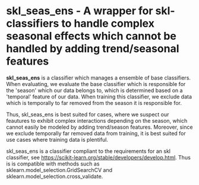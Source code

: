 skl_seas_ens - A wrapper for skl-classifiers to handle 
complex seasonal effects which cannot be handled by adding
trend/seasonal features 
============================================================

**skl_seas_ens** is a classifier which manages a ensemble of base classifiers.
When evaluating, we evaluate the base classifier which is responsible for the
'season' which our data belongs to, which is determined based on a 'temporal' feature
of our data. When training this classifier, we exclude data which is temporally to 
far removed from the season it is responsible for.

Thus, skl_seas_ens is best suited for cases, where we suspect our feautures to exhibit 
complex interactions depending on the season, which cannot
easily be modeled by adding trend/season features. Moreover, since
we exclude temporally far removed data from training, it is best suited
for use cases where training data is plentiful.

skl_seas_ens is a classifier compliant to the requirements for an
skl classifier, see https://scikit-learn.org/stable/developers/develop.html.
Thus is is compatible with methods such as sklearn.model_selection.GridSearchCV
 and sklearn.model_selection.cross_validate.

